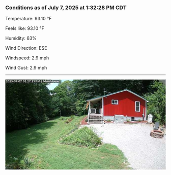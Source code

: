 ### Conditions as of July 7, 2025 at 1:32:28 PM CDT 

Temperature: 93.10 &deg;F

Feels like: 93.10 &deg;F

Humidity: 63%

Wind Direction: ESE

Windspeed: 2.9 mph

Wind Gust: 2.9 mph

---

<img src="./images/latest.jpeg"/>

